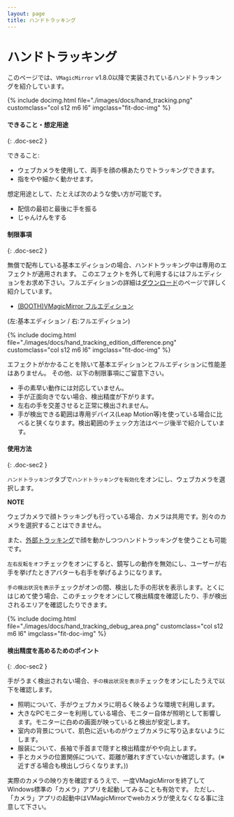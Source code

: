 ```yaml
---
layout: page
title: ハンドトラッキング
---
```


# ハンドトラッキング

このページでは、`VMagicMirror` v1.8.0以降で実装されているハンドトラッキングを紹介しています。

<div class="row">
{% include docimg.html file="./images/docs/hand_tracking.png" customclass="col s12 m6 l6" imgclass="fit-doc-img" %}
</div>


#### できること・想定用途
{: .doc-sec2 }

できること:

<div class="doc-ul" markdown="1">

- ウェブカメラを使用して、両手を顔の横あたりでトラッキングできます。
- 指をやや細かく動かせます。

</div>

想定用途として、たとえば次のような使い方が可能です。

<div class="doc-ul" markdown="1">

- 配信の最初と最後に手を振る
- じゃんけんをする

</div>


#### 制限事項
{: .doc-sec2 }

無償で配布している基本エディションの場合、ハンドトラッキング中は専用のエフェクトが適用されます。
このエフェクトを外して利用するにはフルエディションをお求め下さい。フルエディションの詳細は[ダウンロード](../../download)のページで詳しく紹介しています。

<div class="doc-ul" markdown="1">

- [(BOOTH)VMagicMirror フルエディション](https://baku-dreameater.booth.pm/items/3064040)

</div>

(左:基本エディション / 右:フルエディション)

<div class="row">
{% include docimg.html file="./images/docs/hand_tracking_edition_difference.png" customclass="col s12 m6 l6" imgclass="fit-doc-img" %}
</div>

エフェクトがかかることを除いて基本エディションとフルエディションに性能差はありません。
その他、以下の制限事項にご留意下さい。

<div class="doc-ul" markdown="1">

- 手の素早い動作には対応していません。
- 手が正面向きでない場合、検出精度が下がります。
- 左右の手を交差させると正常に検出されません。
- 手が検出できる範囲は専用デバイス(Leap Motion等)を使っている場合に比べると狭くなります。検出範囲のチェック方法はページ後半で紹介しています。

</div>


#### 使用方法
{: .doc-sec2 }

`ハンドトラッキング`タブで`ハンドトラッキングを有効化`をオンにし、ウェブカメラを選択します。

<div class="note-area" markdown="1">

**NOTE**

ウェブカメラで顔トラッキングも行っている場合、カメラは共用です。別々のカメラを選択することはできません。

また、[外部トラッキング](../external_tracker)で顔を動かしつつハンドトラッキングを使うことも可能です。

</div>

`左右反転をオフ`チェックをオンにすると、鏡写しの動作を無効にし、ユーザーが右手を挙げたときアバターも右手を挙げるようになります。

`手の検出状況を表示`チェックがオンの間、検出した手の形状を表示します。とくにはじめて使う場合、このチェックをオンにして検出精度を確認したり、手が検出されるエリアを確認したりできます。

<div class="row">
{% include docimg.html file="./images/docs/hand_tracking_debug_area.png" customclass="col s12 m6 l6" imgclass="fit-doc-img" %}
</div>


#### 検出精度を高めるためのポイント
{: .doc-sec2 }

手がうまく検出されない場合、`手の検出状況を表示`チェックをオンにしたうえで以下を確認します。

<div class="doc-ul" markdown="1">

- 照明について、手がウェブカメラに明るく映るような環境で利用します。
- 大きなPCモニターを利用している場合、モニター自体が照明として影響します。モニターに白めの画面が映っていると検出が安定します。
- 室内の背景について、肌色に近いものがウェブカメラに写り込まないようにします。
- 服装について、長袖で手首まで隠すと検出精度がやや向上します。
- 手とカメラの位置関係について、距離が離れすぎていないか確認します。(※近すぎる場合も検出しづらくなります。))

</div>

実際のカメラの映り方を確認するうえで、一度VMagicMirrorを終了してWindows標準の「カメラ」アプリを起動してみることも有効です。
ただし、「カメラ」アプリの起動中はVMagicMirrorでwebカメラが使えなくなる事に注意して下さい。
